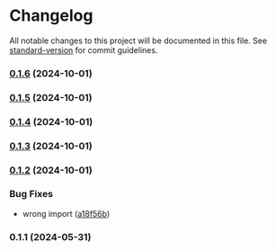 # Changelog

All notable changes to this project will be documented in this file. See [standard-version](https://github.com/conventional-changelog/standard-version) for commit guidelines.

### [0.1.6](https://github.com/kode3tech/k3t-backstage-plugin-frontend-addons/compare/v0.1.5...v0.1.6) (2024-10-01)

### [0.1.5](https://github.com/kode3tech/k3t-backstage-plugin-frontend-addons/compare/v0.1.4...v0.1.5) (2024-10-01)

### [0.1.4](https://github.com/kode3tech/k3t-backstage-plugin-frontend-addons/compare/v0.1.3...v0.1.4) (2024-10-01)

### [0.1.3](https://github.com/kode3tech/k3t-backstage-plugin-frontend-addons/compare/v0.1.2...v0.1.3) (2024-10-01)

### [0.1.2](https://github.com/kode3tech/k3t-backstage-plugin-frontend-addons/compare/v0.1.1...v0.1.2) (2024-10-01)


### Bug Fixes

* wrong import ([a18f56b](https://github.com/kode3tech/k3t-backstage-plugin-frontend-addons/commit/a18f56b14a6054de7d86ad71173be68f697fa5e0))

### 0.1.1 (2024-05-31)
